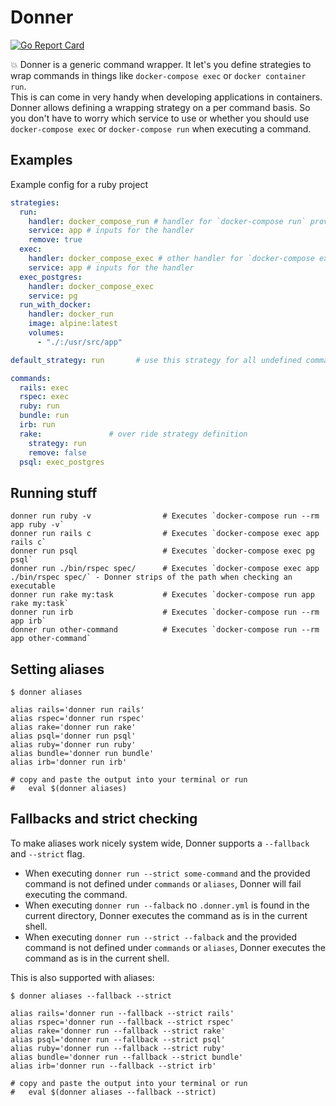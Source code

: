 # Donner
[![Go Report Card](https://goreportcard.com/badge/github.com/codetales/donner)](https://goreportcard.com/report/github.com/codetales/donner)

:boom: Donner is a generic command wrapper. It let's you define strategies to wrap commands in things like `docker-compose exec` or `docker container run`.  
This is can come in very handy when developing applications in containers.  
Donner allows defining a wrapping strategy on a per command basis. So you don't have to worry which service to use or whether you should use `docker-compose exec` or `docker-compose run` when executing a command.

## Examples

Example config for a ruby project
```yaml
strategies:
  run:
    handler: docker_compose_run # handler for `docker-compose run` provided by donner or defined in another yaml?
    service: app # inputs for the handler
    remove: true
  exec:
    handler: docker_compose_exec # other handler for `docker-compose exec`
    service: app # inputs for the handler
  exec_postgres:
    handler: docker_compose_exec
    service: pg
  run_with_docker:
    handler: docker_run
    image: alpine:latest
    volumes:
      - "./:/usr/src/app"

default_strategy: run       # use this strategy for all undefined commands

commands:
  rails: exec
  rspec: exec
  ruby: run
  bundle: run
  irb: run
  rake:               # over ride strategy definition
    strategy: run
    remove: false
  psql: exec_postgres
```

## Running stuff
```
donner run ruby -v                # Executes `docker-compose run --rm app ruby -v`
donner run rails c                # Executes `docker-compose exec app rails c`
donner run psql                   # Executes `docker-compose exec pg psql`
donner run ./bin/rspec spec/      # Executes `docker-compose exec app ./bin/rspec spec/` - Donner strips of the path when checking an executable
donner run rake my:task           # Executes `docker-compose run app rake my:task`
donner run irb                    # Executes `docker-compose run --rm app irb`
donner run other-command          # Executes `docker-compose run --rm app other-command`
```

## Setting aliases
```
$ donner aliases

alias rails='donner run rails'
alias rspec='donner run rspec'
alias rake='donner run rake'
alias psql='donner run psql'
alias ruby='donner run ruby'
alias bundle='donner run bundle'
alias irb='donner run irb'

# copy and paste the output into your terminal or run 
#   eval $(donner aliases)
```

## Fallbacks and strict checking
To make aliases work nicely system wide, Donner supports a `--fallback` and `--strict` flag.

* When executing `donner run --strict some-command` and the provided command is not defined under `commands` or `aliases`, Donner will fail executing the command.
* When executing `donner run --falback` no `.donner.yml` is found in the current directory, Donner executes the command as is in the current shell.
* When executing `donner run --strict --falback` and the provided command is not defined under `commands` or `aliases`, Donner executes the command as is in the current shell.


This is also supported with aliases:
```
$ donner aliases --fallback --strict

alias rails='donner run --fallback --strict rails'
alias rspec='donner run --fallback --strict rspec'
alias rake='donner run --fallback --strict rake'
alias psql='donner run --fallback --strict psql'
alias ruby='donner run --fallback --strict ruby'
alias bundle='donner run --fallback --strict bundle'
alias irb='donner run --fallback --strict irb'

# copy and paste the output into your terminal or run
#   eval $(donner aliases --fallback --strict)
```
